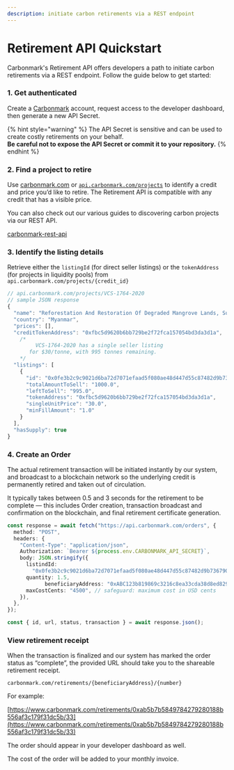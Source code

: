 ```yaml
---
description: initiate carbon retirements via a REST endpoint
---
```


# Retirement API Quickstart

Carbonmark's Retirement API offers developers a path to initiate carbon retirements via a REST endpoint. Follow the guide below to get started:

### 1. Get authenticated

Create a [Carbonmark](https://carbonmark.com) account, request access to the developer dashboard, then generate a new API Secret.

{% hint style="warning" %}
The API Secret is sensitive and can be used to create costly retirements on your behalf. \
**Be careful not to expose the API Secret or commit it to your repository.**
{% endhint %}

### 2. Find a project to retire

Use [carbonmark.com](http://carbonmark.com) or [`api.carbonmark.com/projects`](https://api.carbonmark.com/#/paths/projects/get) to identify a credit and price you’d like to retire. The Retirement API is compatible with any credit that has a visible price.

You can also check out our various guides to discovering carbon projects via our REST API.

[carbonmark-rest-api](carbonmark-rest-api/ "mention")

### 3. Identify the listing details

Retrieve either the `listingId` (for direct seller listings) or the `tokenAddress` (for projects in liquidity pools) from `api.carbonmark.com/projects/{credit_id}`

```typescript
// api.carbonmark.com/projects/VCS-1764-2020
// sample JSON response
{
  "name": "Reforestation And Restoration Of Degraded Mangrove Lands, Sustainable Livelihood And Community Development In Myanmar",
  "country": "Myanmar",
  "prices": [],
  "creditTokenAddress": "0xfbc5d9620b6bb729be2f72fca157054bd3da3d1a",
	/*
		 VCS-1764-2020 has a single seller listing
	   for $30/tonne, with 995 tonnes remaining.
	*/
  "listings": [
    {
      "id": "0x0fe3b2c9c9021d6ba72d7071efaad5f080ae48d447d55c87482d9b736790562a",
      "totalAmountToSell": "1000.0",
      "leftToSell": "995.0",
      "tokenAddress": "0xfbc5d9620b6bb729be2f72fca157054bd3da3d1a",
      "singleUnitPrice": "30.0",
      "minFillAmount": "1.0"
    }
  ],
  "hasSupply": true
}
```

### 4. Create an Order

The actual retirement transaction will be initiated instantly by our system, and broadcast to a blockchain network so the underlying credit is permanently retired and taken out of circulation.

It typically takes between 0.5 and 3 seconds for the retirement to be complete — this includes Order creation, transaction broadcast and confirmation on the blockchain, and final retirement certificate generation.

```typescript
const response = await fetch("https://api.carbonmark.com/orders", {
  method: "POST",
  headers: {
    "Content-Type": "application/json",
    Authorization: `Bearer ${process.env.CARBONMARK_API_SECRET}`,
    body: JSON.stringify({
      listindId:
        "0x0fe3b2c9c9021d6ba72d7071efaad5f080ae48d447d55c87482d9b736790562a",
      quantity: 1.5,
			beneficiaryAddress: "0xABC123b819869c3216c8ea33cda38d8ed829e9f1", // optional
      maxCostCents: "4500", // safeguard: maximum cost in USD cents
    }),
  },
});

const { id, url, status, transaction } = await response.json();
```

### View retirement receipt

When the transaction is finalized and our system has marked the order status as “complete”, the provided URL should take you to the shareable retirement receipt.

`carbonmark.com/retirements/{beneficiaryAddress}/{number}`

For example:

[https://www.carbonmark.com/retirements/0xab5b7b5849784279280188b556af3c179f31dc5b/33](https://www.carbonmark.com/retirements/0xab5b7b5849784279280188b556af3c179f31dc5b/33)

The order should appear in your developer dashboard as well.

The cost of the order will be added to your monthly invoice.
